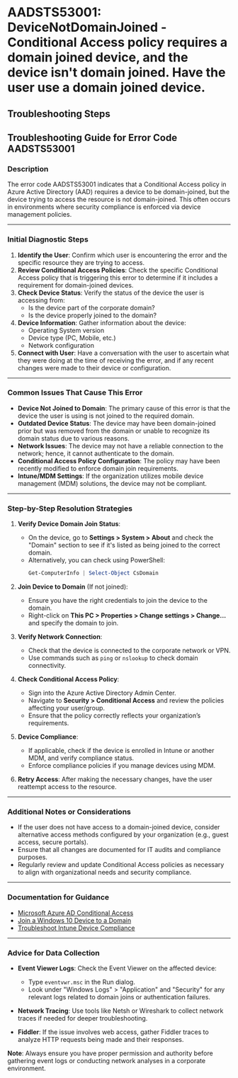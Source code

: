 
# AADSTS53001: DeviceNotDomainJoined - Conditional Access policy requires a domain joined device, and the device isn't domain joined. Have the user use a domain joined device.


## Troubleshooting Steps
## Troubleshooting Guide for Error Code AADSTS53001

### Description
The error code AADSTS53001 indicates that a Conditional Access policy in Azure Active Directory (AAD) requires a device to be domain-joined, but the device trying to access the resource is not domain-joined. This often occurs in environments where security compliance is enforced via device management policies.

---

### Initial Diagnostic Steps
1. **Identify the User**: Confirm which user is encountering the error and the specific resource they are trying to access.
2. **Review Conditional Access Policies**: Check the specific Conditional Access policy that is triggering this error to determine if it includes a requirement for domain-joined devices.
3. **Check Device Status**: Verify the status of the device the user is accessing from:
   - Is the device part of the corporate domain?
   - Is the device properly joined to the domain?
4. **Device Information**: Gather information about the device:
   - Operating System version
   - Device type (PC, Mobile, etc.)
   - Network configuration
5. **Connect with User**: Have a conversation with the user to ascertain what they were doing at the time of receiving the error, and if any recent changes were made to their device or configuration.

---

### Common Issues That Cause This Error
- **Device Not Joined to Domain**: The primary cause of this error is that the device the user is using is not joined to the required domain.
- **Outdated Device Status**: The device may have been domain-joined prior but was removed from the domain or unable to recognize its domain status due to various reasons.
- **Network Issues**: The device may not have a reliable connection to the network; hence, it cannot authenticate to the domain.
- **Conditional Access Policy Configuration**: The policy may have been recently modified to enforce domain join requirements.
- **Intune/MDM Settings**: If the organization utilizes mobile device management (MDM) solutions, the device may not be compliant.

---

### Step-by-Step Resolution Strategies
1. **Verify Device Domain Join Status**:
   - On the device, go to **Settings > System > About** and check the "Domain" section to see if it's listed as being joined to the correct domain.
   - Alternatively, you can check using PowerShell:
     ```powershell
     Get-ComputerInfo | Select-Object CsDomain
     ```

2. **Join Device to Domain** (If not joined):
   - Ensure you have the right credentials to join the device to the domain.
   - Right-click on **This PC > Properties > Change settings > Change...** and specify the domain to join.

3. **Verify Network Connection**:
   - Check that the device is connected to the corporate network or VPN.
   - Use commands such as `ping` or `nslookup` to check domain connectivity.

4. **Check Conditional Access Policy**:
   - Sign into the Azure Active Directory Admin Center.
   - Navigate to **Security > Conditional Access** and review the policies affecting your user/group.
   - Ensure that the policy correctly reflects your organization’s requirements.

5. **Device Compliance**:
   - If applicable, check if the device is enrolled in Intune or another MDM, and verify compliance status.
   - Enforce compliance policies if you manage devices using MDM.

6. **Retry Access**: After making the necessary changes, have the user reattempt access to the resource.

---

### Additional Notes or Considerations
- If the user does not have access to a domain-joined device, consider alternative access methods configured by your organization (e.g., guest access, secure portals).
- Ensure that all changes are documented for IT audits and compliance purposes.
- Regularly review and update Conditional Access policies as necessary to align with organizational needs and security compliance.
  
---

### Documentation for Guidance
- [Microsoft Azure AD Conditional Access](https://docs.microsoft.com/en-us/azure/active-directory/conditional-access/overview)
- [Join a Windows 10 Device to a Domain](https://docs.microsoft.com/en-us/windows/security/identity-protection/active-directory-domain-services)
- [Troubleshoot Intune Device Compliance](https://docs.microsoft.com/en-us/mem/intune/protect/devices-compliance-troubleshoot)

---

### Advice for Data Collection
- **Event Viewer Logs**: Check the Event Viewer on the affected device:
  - Type `eventvwr.msc` in the Run dialog.
  - Look under "Windows Logs" > "Application" and "Security" for any relevant logs related to domain joins or authentication failures.
  
- **Network Tracing**: Use tools like Netsh or Wireshark to collect network traces if needed for deeper troubleshooting.
  
- **Fiddler**: If the issue involves web access, gather Fiddler traces to analyze HTTP requests being made and their responses.

**Note**: Always ensure you have proper permission and authority before gathering event logs or conducting network analyses in a corporate environment.
